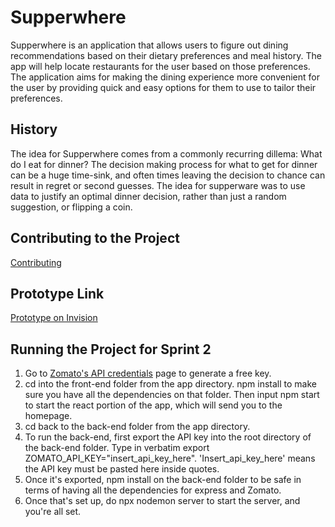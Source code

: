 # Supperwhere

Supperwhere is an application that allows users to figure out dining recommendations based on their dietary preferences and meal history. The app will help locate restaurants for the user based on those preferences. The application aims for making the dining experience more convenient for the user by providing quick and easy options for them to use to tailor their preferences. 

## History

The idea for Supperwhere comes from a commonly recurring dillema: What do I eat for dinner? The decision making process for what to get for dinner can be a huge time-sink, and often times leaving the decision to chance can result in regret or second guesses. The idea for supperware was to use data to justify an optimal dinner decision, rather than just a random suggestion, or flipping a coin.

## Contributing to the Project

[Contributing](https://github.com/nyu-software-engineering/spring-2020-crystal-balboa/blob/master/CONTRIBUTING.md)

## Prototype Link

[Prototype on Invision](https://projects.invisionapp.com/share/MGW6PTTJ4HP#/screens/407491823_Login_Page)

## Running the Project for Sprint 2

1. Go to [Zomato's API credentials](https://developers.zomato.com/api#headline2) page to generate a free key.
2. cd into the front-end folder from the app directory. npm install to make sure you have all the dependencies on that folder. Then input npm start to start the react portion of the app, which will send you to the homepage.
3. cd back to the back-end folder from the app directory.
4. To run the back-end, first export the API key into the root directory of the back-end folder. Type in verbatim export ZOMATO_API_KEY="insert_api_key_here". 'Insert_api_key_here' means the API key must be pasted here inside quotes.
5. Once it's exported, npm install on the back-end folder to be safe in terms of having all the dependencies for express and Zomato.
6. Once that's set up, do npx nodemon server to start the server, and you're all set.